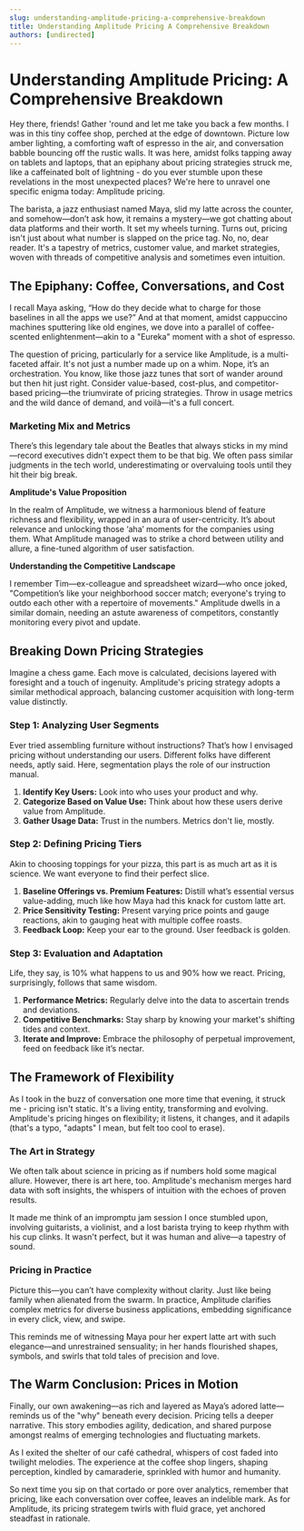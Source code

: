 ```yaml
---
slug: understanding-amplitude-pricing-a-comprehensive-breakdown
title: Understanding Amplitude Pricing A Comprehensive Breakdown
authors: [undirected]
---
```



# Understanding Amplitude Pricing: A Comprehensive Breakdown

Hey there, friends! Gather 'round and let me take you back a few months. I was in this tiny coffee shop, perched at the edge of downtown. Picture low amber lighting, a comforting waft of espresso in the air, and conversation babble bouncing off the rustic walls. It was here, amidst folks tapping away on tablets and laptops, that an epiphany about pricing strategies struck me, like a caffeinated bolt of lightning - do you ever stumble upon these revelations in the most unexpected places? We're here to unravel one specific enigma today: Amplitude pricing.

The barista, a jazz enthusiast named Maya, slid my latte across the counter, and somehow—don’t ask how, it remains a mystery—we got chatting about data platforms and their worth. It set my wheels turning. Turns out, pricing isn't just about what number is slapped on the price tag. No, no, dear reader. It's a tapestry of metrics, customer value, and market strategies, woven with threads of competitive analysis and sometimes even intuition.

## The Epiphany: Coffee, Conversations, and Cost

I recall Maya asking, “How do they decide what to charge for those baselines in all the apps we use?” And at that moment, amidst cappuccino machines sputtering like old engines, we dove into a parallel of coffee-scented enlightenment—akin to a "Eureka" moment with a shot of espresso.

The question of pricing, particularly for a service like Amplitude, is a multi-faceted affair. It's not just a number made up on a whim. Nope, it’s an orchestration. You know, like those jazz tunes that sort of wander around but then hit just right. Consider value-based, cost-plus, and competitor-based pricing—the triumvirate of pricing strategies. Throw in usage metrics and the wild dance of demand, and voilà—it's a full concert.

### Marketing Mix and Metrics

There’s this legendary tale about the Beatles that always sticks in my mind—record executives didn't expect them to be that big. We often pass similar judgments in the tech world, underestimating or overvaluing tools until they hit their big break.

**Amplitude's Value Proposition**

In the realm of Amplitude, we witness a harmonious blend of feature richness and flexibility, wrapped in an aura of user-centricity. It’s about relevance and unlocking those ‘aha’ moments for the companies using them. What Amplitude managed was to strike a chord between utility and allure, a fine-tuned algorithm of user satisfaction.

**Understanding the Competitive Landscape**

I remember Tim—ex-colleague and spreadsheet wizard—who once joked, "Competition’s like your neighborhood soccer match; everyone's trying to outdo each other with a repertoire of movements." Amplitude dwells in a similar domain, needing an astute awareness of competitors, constantly monitoring every pivot and update.

## Breaking Down Pricing Strategies

Imagine a chess game. Each move is calculated, decisions layered with foresight and a touch of ingenuity. Amplitude's pricing strategy adopts a similar methodical approach, balancing customer acquisition with long-term value distinctly.

### Step 1: Analyzing User Segments

Ever tried assembling furniture without instructions? That’s how I envisaged pricing without understanding our users. Different folks have different needs, aptly said. Here, segmentation plays the role of our instruction manual. 

1. **Identify Key Users:** Look into who uses your product and why.
2. **Categorize Based on Value Use:** Think about how these users derive value from Amplitude.
3. **Gather Usage Data:** Trust in the numbers. Metrics don't lie, mostly.

### Step 2: Defining Pricing Tiers

Akin to choosing toppings for your pizza, this part is as much art as it is science. We want everyone to find their perfect slice.

1. **Baseline Offerings vs. Premium Features:** Distill what’s essential versus value-adding, much like how Maya had this knack for custom latte art.
2. **Price Sensitivity Testing:** Present varying price points and gauge reactions, akin to gauging heat with multiple coffee roasts.
3. **Feedback Loop:** Keep your ear to the ground. User feedback is golden.

### Step 3: Evaluation and Adaptation

Life, they say, is 10% what happens to us and 90% how we react. Pricing, surprisingly, follows that same wisdom.

1. **Performance Metrics:** Regularly delve into the data to ascertain trends and deviations.
2. **Competitive Benchmarks:** Stay sharp by knowing your market's shifting tides and context.
3. **Iterate and Improve:** Embrace the philosophy of perpetual improvement, feed on feedback like it’s nectar.

## The Framework of Flexibility

As I took in the buzz of conversation one more time that evening, it struck me - pricing isn't static. It's a living entity, transforming and evolving. Amplitude's pricing hinges on flexibility; it listens, it changes, and it adapils (that's a typo, "adapts" I mean, but felt too cool to erase).

### The Art in Strategy

We often talk about science in pricing as if numbers hold some magical allure. However, there is art here, too. Amplitude's mechanism merges hard data with soft insights, the whispers of intuition with the echoes of proven results.

It made me think of an impromptu jam session I once stumbled upon, involving guitarists, a violinist, and a lost barista trying to keep rhythm with his cup clinks. It wasn't perfect, but it was human and alive—a tapestry of sound.

### Pricing in Practice

Picture this—you can’t have complexity without clarity. Just like being family when alienated from the swarm. In practice, Amplitude clarifies complex metrics for diverse business applications, embedding significance in every click, view, and swipe.

This reminds me of witnessing Maya pour her expert latte art with such elegance—and unrestrained sensuality; in her hands flourished shapes, symbols, and swirls that told tales of precision and love.

## The Warm Conclusion: Prices in Motion

Finally, our own awakening—as rich and layered as Maya’s adored latte—reminds us of the "why" beneath every decision. Pricing tells a deeper narrative. This story embodies agility, dedication, and shared purpose amongst realms of emerging technologies and fluctuating markets.

As I exited the shelter of our café cathedral, whispers of cost faded into twilight melodies. The experience at the coffee shop lingers, shaping perception, kindled by camaraderie, sprinkled with humor and humanity.

So next time you sip on that cortado or pore over analytics, remember that pricing, like each conversation over coffee, leaves an indelible mark. As for Amplitude, its pricing strategem twirls with fluid grace, yet anchored steadfast in rationale.
